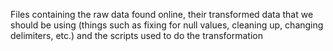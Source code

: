 Files containing the raw data found online, their transformed data that we should be using (things such as fixing for null values, cleaning up, changing delimiters, etc.) and the scripts used to do the transformation 
